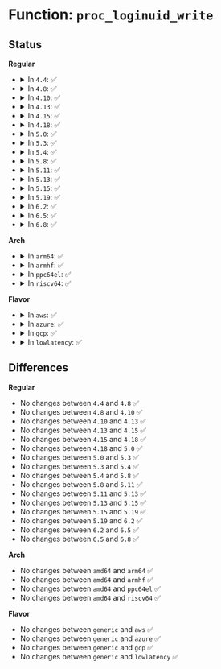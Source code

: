 # Function: <code>proc_loginuid_write</code>

## Status
<b>Regular</b>
<ul>
<li>
<details>
<summary>In <code>4.4</code>: ✅</summary>

```c
ssize_t proc_loginuid_write(struct file *file, const char *buf, size_t count, loff_t *ppos);
```

**Collision:** Unique Static

**Inline:** No

**Transformation:** False

**Instances:**

```
In fs/proc/base.c (ffffffff8127a520)
Location: fs/proc/base.c:1239
Inline: False
```
**Symbols:**

```
ffffffff8127a520-ffffffff8127a601: proc_loginuid_write (STB_LOCAL)
```
</details>
</li>
<li>
<details>
<summary>In <code>4.8</code>: ✅</summary>

```c
ssize_t proc_loginuid_write(struct file *file, const char *buf, size_t count, loff_t *ppos);
```

**Collision:** Unique Static

**Inline:** No

**Transformation:** False

**Instances:**

```
In fs/proc/base.c (ffffffff812a7210)
Location: fs/proc/base.c:1256
Inline: False
```
**Symbols:**

```
ffffffff812a7210-ffffffff812a72f1: proc_loginuid_write (STB_LOCAL)
```
</details>
</li>
<li>
<details>
<summary>In <code>4.10</code>: ✅</summary>

```c
ssize_t proc_loginuid_write(struct file *file, const char *buf, size_t count, loff_t *ppos);
```

**Collision:** Unique Static

**Inline:** No

**Transformation:** False

**Instances:**

```
In fs/proc/base.c (ffffffff812bcb40)
Location: fs/proc/base.c:1274
Inline: False
```
**Symbols:**

```
ffffffff812bcb40-ffffffff812bcc21: proc_loginuid_write (STB_LOCAL)
```
</details>
</li>
<li>
<details>
<summary>In <code>4.13</code>: ✅</summary>

```c
ssize_t proc_loginuid_write(struct file *file, const char *buf, size_t count, loff_t *ppos);
```

**Collision:** Unique Static

**Inline:** No

**Transformation:** False

**Instances:**

```
In fs/proc/base.c (ffffffff812c9ef0)
Location: fs/proc/base.c:1248
Inline: False
```
**Symbols:**

```
ffffffff812c9ef0-ffffffff812c9fd0: proc_loginuid_write (STB_LOCAL)
```
</details>
</li>
<li>
<details>
<summary>In <code>4.15</code>: ✅</summary>

```c
ssize_t proc_loginuid_write(struct file *file, const char *buf, size_t count, loff_t *ppos);
```

**Collision:** Unique Static

**Inline:** No

**Transformation:** False

**Instances:**

```
In fs/proc/base.c (ffffffff812ee780)
Location: fs/proc/base.c:1248
Inline: False
```
**Symbols:**

```
ffffffff812ee780-ffffffff812ee860: proc_loginuid_write (STB_LOCAL)
```
</details>
</li>
<li>
<details>
<summary>In <code>4.18</code>: ✅</summary>

```c
ssize_t proc_loginuid_write(struct file *file, const char *buf, size_t count, loff_t *ppos);
```

**Collision:** Unique Static

**Inline:** No

**Transformation:** False

**Instances:**

```
In fs/proc/base.c (ffffffff8131b7a0)
Location: fs/proc/base.c:1216
Inline: False
```
**Symbols:**

```
ffffffff8131b7a0-ffffffff8131b87d: proc_loginuid_write (STB_LOCAL)
```
</details>
</li>
<li>
<details>
<summary>In <code>5.0</code>: ✅</summary>

```c
ssize_t proc_loginuid_write(struct file *file, const char *buf, size_t count, loff_t *ppos);
```

**Collision:** Unique Static

**Inline:** No

**Transformation:** False

**Instances:**

```
In fs/proc/base.c (ffffffff81332830)
Location: fs/proc/base.c:1232
Inline: False
```
**Symbols:**

```
ffffffff81332830-ffffffff8133290b: proc_loginuid_write (STB_LOCAL)
```
</details>
</li>
<li>
<details>
<summary>In <code>5.3</code>: ✅</summary>

```c
ssize_t proc_loginuid_write(struct file *file, const char *buf, size_t count, loff_t *ppos);
```

**Collision:** Unique Static

**Inline:** No

**Transformation:** False

**Instances:**

```
In fs/proc/base.c (ffffffff8135a7b0)
Location: fs/proc/base.c:1245
Inline: False
```
**Symbols:**

```
ffffffff8135a7b0-ffffffff8135a891: proc_loginuid_write (STB_LOCAL)
```
</details>
</li>
<li>
<details>
<summary>In <code>5.4</code>: ✅</summary>

```c
ssize_t proc_loginuid_write(struct file *file, const char *buf, size_t count, loff_t *ppos);
```

**Collision:** Unique Static

**Inline:** No

**Transformation:** False

**Instances:**

```
In fs/proc/base.c (ffffffff813729c0)
Location: fs/proc/base.c:1245
Inline: False
```
**Symbols:**

```
ffffffff813729c0-ffffffff81372aa1: proc_loginuid_write (STB_LOCAL)
```
</details>
</li>
<li>
<details>
<summary>In <code>5.8</code>: ✅</summary>

```c
ssize_t proc_loginuid_write(struct file *file, const char *buf, size_t count, loff_t *ppos);
```

**Collision:** Unique Static

**Inline:** No

**Transformation:** False

**Instances:**

```
In fs/proc/base.c (ffffffff813bad10)
Location: fs/proc/base.c:1255
Inline: False
```
**Symbols:**

```
ffffffff813bad10-ffffffff813badef: proc_loginuid_write (STB_LOCAL)
```
</details>
</li>
<li>
<details>
<summary>In <code>5.11</code>: ✅</summary>

```c
ssize_t proc_loginuid_write(struct file *file, const char *buf, size_t count, loff_t *ppos);
```

**Collision:** Unique Static

**Inline:** No

**Transformation:** False

**Instances:**

```
In fs/proc/base.c (ffffffff813cc840)
Location: fs/proc/base.c:1265
Inline: False
```
**Symbols:**

```
ffffffff813cc840-ffffffff813cc93c: proc_loginuid_write (STB_LOCAL)
```
</details>
</li>
<li>
<details>
<summary>In <code>5.13</code>: ✅</summary>

```c
ssize_t proc_loginuid_write(struct file *file, const char *buf, size_t count, loff_t *ppos);
```

**Collision:** Unique Static

**Inline:** No

**Transformation:** False

**Instances:**

```
In fs/proc/base.c (ffffffff813d3800)
Location: fs/proc/base.c:1264
Inline: False
```
**Symbols:**

```
ffffffff813d3800-ffffffff813d38fc: proc_loginuid_write (STB_LOCAL)
```
</details>
</li>
<li>
<details>
<summary>In <code>5.15</code>: ✅</summary>

```c
ssize_t proc_loginuid_write(struct file *file, const char *buf, size_t count, loff_t *ppos);
```

**Collision:** Unique Static

**Inline:** No

**Transformation:** False

**Instances:**

```
In fs/proc/base.c (ffffffff81424db0)
Location: fs/proc/base.c:1268
Inline: False
```
**Symbols:**

```
ffffffff81424db0-ffffffff81424eac: proc_loginuid_write (STB_LOCAL)
```
</details>
</li>
<li>
<details>
<summary>In <code>5.19</code>: ✅</summary>

```c
ssize_t proc_loginuid_write(struct file *file, const char *buf, size_t count, loff_t *ppos);
```

**Collision:** Unique Static

**Inline:** No

**Transformation:** False

**Instances:**

```
In fs/proc/base.c (ffffffff8149db10)
Location: fs/proc/base.c:1267
Inline: False
```
**Symbols:**

```
ffffffff8149db10-ffffffff8149dc1f: proc_loginuid_write (STB_LOCAL)
```
</details>
</li>
<li>
<details>
<summary>In <code>6.2</code>: ✅</summary>

```c
ssize_t proc_loginuid_write(struct file *file, const char *buf, size_t count, loff_t *ppos);
```

**Collision:** Unique Static

**Inline:** No

**Transformation:** False

**Instances:**

```
In fs/proc/base.c (ffffffff81532790)
Location: fs/proc/base.c:1268
Inline: False
```
**Symbols:**

```
ffffffff81532790-ffffffff8153289f: proc_loginuid_write (STB_LOCAL)
```
</details>
</li>
<li>
<details>
<summary>In <code>6.5</code>: ✅</summary>

```c
ssize_t proc_loginuid_write(struct file *file, const char *buf, size_t count, loff_t *ppos);
```

**Collision:** Unique Static

**Inline:** No

**Transformation:** False

**Instances:**

```
In fs/proc/base.c (ffffffff8156a980)
Location: fs/proc/base.c:1268
Inline: False
```
**Symbols:**

```
ffffffff8156a980-ffffffff8156aa8f: proc_loginuid_write (STB_LOCAL)
```
</details>
</li>
<li>
<details>
<summary>In <code>6.8</code>: ✅</summary>

```c
ssize_t proc_loginuid_write(struct file *file, const char *buf, size_t count, loff_t *ppos);
```

**Collision:** Unique Static

**Inline:** No

**Transformation:** False

**Instances:**

```
In fs/proc/base.c (ffffffff815a3360)
Location: fs/proc/base.c:1266
Inline: False
```
**Symbols:**

```
ffffffff815a3360-ffffffff815a346f: proc_loginuid_write (STB_LOCAL)
```
</details>
</li>
</ul>
<b>Arch</b>
<ul>
<li>
<details>
<summary>In <code>arm64</code>: ✅</summary>

```c
ssize_t proc_loginuid_write(struct file *file, const char *buf, size_t count, loff_t *ppos);
```

**Collision:** Unique Static

**Inline:** No

**Transformation:** False

**Instances:**

```
In fs/proc/base.c (ffff80001043d020)
Location: fs/proc/base.c:1245
Inline: False
```
**Symbols:**

```
ffff80001043d020-ffff80001043d10c: proc_loginuid_write (STB_LOCAL)
```
</details>
</li>
<li>
<details>
<summary>In <code>armhf</code>: ✅</summary>

```c
ssize_t proc_loginuid_write(struct file *file, const char *buf, size_t count, loff_t *ppos);
```

**Collision:** Unique Static

**Inline:** No

**Transformation:** False

**Instances:**

```
In fs/proc/base.c (c0602e94)
Location: fs/proc/base.c:1245
Inline: False
```
**Symbols:**

```
c0602e94-c0602f84: proc_loginuid_write (STB_LOCAL)
```
</details>
</li>
<li>
<details>
<summary>In <code>ppc64el</code>: ✅</summary>

```c
ssize_t proc_loginuid_write(struct file *file, const char *buf, size_t count, loff_t *ppos);
```

**Collision:** Unique Static

**Inline:** No

**Transformation:** False

**Instances:**

```
In fs/proc/base.c (c000000000550eb0)
Location: fs/proc/base.c:1245
Inline: False
```
**Symbols:**

```
c000000000550eb0-c000000000550ff0: proc_loginuid_write (STB_LOCAL)
```
</details>
</li>
<li>
<details>
<summary>In <code>riscv64</code>: ✅</summary>

```c
ssize_t proc_loginuid_write(struct file *file, const char *buf, size_t count, loff_t *ppos);
```

**Collision:** Unique Static

**Inline:** No

**Transformation:** False

**Instances:**

```
In fs/proc/base.c (ffffffe0002d58f4)
Location: fs/proc/base.c:1245
Inline: False
```
**Symbols:**

```
ffffffe0002d58f4-ffffffe0002d599c: proc_loginuid_write (STB_LOCAL)
```
</details>
</li>
</ul>
<b>Flavor</b>
<ul>
<li>
<details>
<summary>In <code>aws</code>: ✅</summary>

```c
ssize_t proc_loginuid_write(struct file *file, const char *buf, size_t count, loff_t *ppos);
```

**Collision:** Unique Static

**Inline:** No

**Transformation:** False

**Instances:**

```
In fs/proc/base.c (ffffffff8136afa0)
Location: fs/proc/base.c:1245
Inline: False
```
**Symbols:**

```
ffffffff8136afa0-ffffffff8136b081: proc_loginuid_write (STB_LOCAL)
```
</details>
</li>
<li>
<details>
<summary>In <code>azure</code>: ✅</summary>

```c
ssize_t proc_loginuid_write(struct file *file, const char *buf, size_t count, loff_t *ppos);
```

**Collision:** Unique Static

**Inline:** No

**Transformation:** False

**Instances:**

```
In fs/proc/base.c (ffffffff8135ba30)
Location: fs/proc/base.c:1245
Inline: False
```
**Symbols:**

```
ffffffff8135ba30-ffffffff8135bb11: proc_loginuid_write (STB_LOCAL)
```
</details>
</li>
<li>
<details>
<summary>In <code>gcp</code>: ✅</summary>

```c
ssize_t proc_loginuid_write(struct file *file, const char *buf, size_t count, loff_t *ppos);
```

**Collision:** Unique Static

**Inline:** No

**Transformation:** False

**Instances:**

```
In fs/proc/base.c (ffffffff81368a70)
Location: fs/proc/base.c:1245
Inline: False
```
**Symbols:**

```
ffffffff81368a70-ffffffff81368b51: proc_loginuid_write (STB_LOCAL)
```
</details>
</li>
<li>
<details>
<summary>In <code>lowlatency</code>: ✅</summary>

```c
ssize_t proc_loginuid_write(struct file *file, const char *buf, size_t count, loff_t *ppos);
```

**Collision:** Unique Static

**Inline:** No

**Transformation:** False

**Instances:**

```
In fs/proc/base.c (ffffffff8137c0e0)
Location: fs/proc/base.c:1245
Inline: False
```
**Symbols:**

```
ffffffff8137c0e0-ffffffff8137c1d5: proc_loginuid_write (STB_LOCAL)
```
</details>
</li>
</ul>

## Differences
<b>Regular</b>
<ul>
<li>
No changes between <code>4.4</code> and <code>4.8</code> ✅
</li>
<li>
No changes between <code>4.8</code> and <code>4.10</code> ✅
</li>
<li>
No changes between <code>4.10</code> and <code>4.13</code> ✅
</li>
<li>
No changes between <code>4.13</code> and <code>4.15</code> ✅
</li>
<li>
No changes between <code>4.15</code> and <code>4.18</code> ✅
</li>
<li>
No changes between <code>4.18</code> and <code>5.0</code> ✅
</li>
<li>
No changes between <code>5.0</code> and <code>5.3</code> ✅
</li>
<li>
No changes between <code>5.3</code> and <code>5.4</code> ✅
</li>
<li>
No changes between <code>5.4</code> and <code>5.8</code> ✅
</li>
<li>
No changes between <code>5.8</code> and <code>5.11</code> ✅
</li>
<li>
No changes between <code>5.11</code> and <code>5.13</code> ✅
</li>
<li>
No changes between <code>5.13</code> and <code>5.15</code> ✅
</li>
<li>
No changes between <code>5.15</code> and <code>5.19</code> ✅
</li>
<li>
No changes between <code>5.19</code> and <code>6.2</code> ✅
</li>
<li>
No changes between <code>6.2</code> and <code>6.5</code> ✅
</li>
<li>
No changes between <code>6.5</code> and <code>6.8</code> ✅
</li>
</ul>
<b>Arch</b>
<ul>
<li>
No changes between <code>amd64</code> and <code>arm64</code> ✅
</li>
<li>
No changes between <code>amd64</code> and <code>armhf</code> ✅
</li>
<li>
No changes between <code>amd64</code> and <code>ppc64el</code> ✅
</li>
<li>
No changes between <code>amd64</code> and <code>riscv64</code> ✅
</li>
</ul>
<b>Flavor</b>
<ul>
<li>
No changes between <code>generic</code> and <code>aws</code> ✅
</li>
<li>
No changes between <code>generic</code> and <code>azure</code> ✅
</li>
<li>
No changes between <code>generic</code> and <code>gcp</code> ✅
</li>
<li>
No changes between <code>generic</code> and <code>lowlatency</code> ✅
</li>
</ul>
